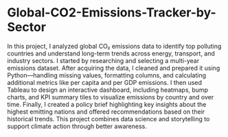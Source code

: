 # Global-CO2-Emissions-Tracker-by-Sector
In this project, I analyzed global CO₂ emissions data to identify top polluting countries and understand long-term trends across energy, transport, and industry sectors. I started by researching and selecting a multi-year emissions dataset. After acquiring the data, I cleaned and prepared it using Python—handling missing values, formatting columns, and calculating additional metrics like per capita and per GDP emissions. I then used Tableau to design an interactive dashboard, including heatmaps, bump charts, and KPI summary tiles to visualize emissions by country and over time. Finally, I created a policy brief highlighting key insights about the highest emitting nations and offered recommendations based on their historical trends. This project combines data science and storytelling to support climate action through better awareness.

